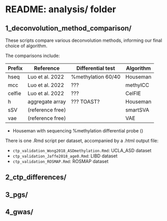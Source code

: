 # README: analysis/ folder

## 1_deconvolution_method_comparison/

These scripts compare various deconvolution methods, informing our final choice of algorithm.

The comparisons include:

| Prefix        | Reference        | Differential test   | Algorithm         |
|---------------|------------------|---------------------|-------------------|
| hseq          | Luo et al. 2022  | %methylation 60/40  | Houseman          |
| mcc           | Luo et al. 2022  | ???                 | methylCC          |
| celfie        | Luo et al. 2022  | ???                 | CelFIE            |
| h             | aggregate array  | ??? TOAST?          | Houseman          |
| sSV           | (reference free) |                     | smartSVA          |
| vae           | (reference free) |                     | VAE               |

- Houseman with sequencing  %methylation differential probe ()

There is one .Rmd script per dataset, accompanied by a .html output file:

- `ctp_validation_Wong2018_ASDmethylation.Rmd`: UCLA_ASD dataset
- `ctp_validation_Jaffe2018_age0.Rmd`: LIBD dataset
- `ctp_validation_ROSMAP.Rmd`: ROSMAP dataset

## 2_ctp_differences/



## 3_pgs/

## 4_gwas/